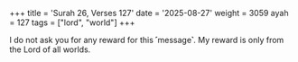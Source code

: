 +++
title = 'Surah 26, Verses 127'
date = '2025-08-27'
weight = 3059
ayah = 127
tags = ["lord", "world"]
+++

I do not ask you for any reward for this ˹message˺. My reward is only from the Lord of all worlds.